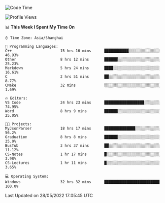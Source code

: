 <!--START_SECTION:waka-->
![Code Time](http://img.shields.io/badge/Code%20Time-70%20hrs%2014%20mins-blue)

![Profile Views](http://img.shields.io/badge/Profile%20Views-5-blue)

📊 **This Week I Spent My Time On** 

```text
⌚︎ Time Zone: Asia/Shanghai

💬 Programming Languages: 
C++                      15 hrs 16 mins      ███████████░░░░░░░░░░░░░░   46.93% 
Other                    8 hrs 12 mins       ██████░░░░░░░░░░░░░░░░░░░   25.23% 
Markdown                 5 hrs 24 mins       ████░░░░░░░░░░░░░░░░░░░░░   16.61% 
C                        2 hrs 51 mins       ██░░░░░░░░░░░░░░░░░░░░░░░   8.77% 
CMake                    32 mins             ░░░░░░░░░░░░░░░░░░░░░░░░░   1.69%

🔥 Editors: 
VS Code                  24 hrs 23 mins      ██████████████████░░░░░░░   74.95% 
Word                     8 hrs 9 mins        ██████░░░░░░░░░░░░░░░░░░░   25.05%

🐱‍💻 Projects: 
MyJsonParser             18 hrs 17 mins      ██████████████░░░░░░░░░░░   56.2% 
Graduation               8 hrs 8 mins        ██████░░░░░░░░░░░░░░░░░░░   25.0% 
BusTub                   3 hrs 37 mins       ██░░░░░░░░░░░░░░░░░░░░░░░   11.12% 
CS-Notes                 1 hr 17 mins        █░░░░░░░░░░░░░░░░░░░░░░░░   3.98% 
CS-Lectures              1 hr 11 mins        █░░░░░░░░░░░░░░░░░░░░░░░░   3.65%

💻 Operating System: 
Windows                  32 hrs 32 mins      █████████████████████████   100.0%

```


 Last Updated on 28/05/2022 17:05:45 UTC
<!--END_SECTION:waka-->